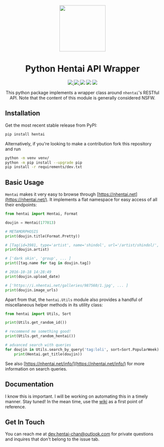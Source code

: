 <div align="center">
  <img height="150" style="margin-top:15px" src="https://raw.githubusercontent.com/hentai-chan/hentai/master/docs/hentai.svg">
</div>

<h1 align="center">Python Hentai API Wrapper</h1>

<p align="center">
    <a href="https://github.com/hentai-chan/hentai/actions?query=workflow%3ACI">
        <img src="https://github.com/hentai-chan/hentai/workflows/CI/badge.svg">
    </a>
    <a href="https://pypi.org/project/hentai/">
        <img src="https://github.com/hentai-chan/hentai/workflows/PyPI/badge.svg">
    </a>
    <img src="https://img.shields.io/pypi/v/hentai?color=blue&label=Release">
    <img src="https://img.shields.io/badge/Python-3.7%20%7C%203.8-blue">
    <a href="https://www.gnu.org/licenses/gpl-3.0.en.html">
        <img src="https://img.shields.io/badge/License-GPLv3-blue.svg">
    </a>
</p>

<p align="center">
This python package implements a wrapper class around <code>nhentai</code>'s
RESTful API. Note that the content of this module is generally considered NSFW.
</p>

## Installation

Get the most recent stable release from PyPI:

```bash
pip install hentai
```

Alternatively, if you're looking to make a contribution fork this repository and run

```bash
python -m venv venv/
python -m pip install --upgrade pip
pip install -r requirements/dev.txt
```

## Basic Usage

`Hentai` makes it very easy to browse through [https://nhentai.net](https://nhentai.net/).
It implements a flat namespace for easy access of all their endpoints:

```python
from hentai import Hentai, Format

doujin = Hentai(177013)

# METAMORPHOSIS
print(doujin.title(Format.Pretty))

# [Tag(id=3981, type='artist', name='shindol', url='/artist/shindol/', count=279)]
print(doujin.artist)

# ['dark skin', 'group', ... ]
print([tag.name for tag in doujin.tag])

# 2016-10-18 14:28:49
print(doujin.upload_date)

# ['https://i.nhentai.net/galleries/987560/1.jpg', ... ]
print(doujin.image_urls)
```

Apart from that, the `hentai.Utils` module also provides a handful of miscellaneous
helper methods in its utility class:

```python
from hentai import Utils, Sort

print(Utils.get_random_id())

# recommend me something good!
print(Utils.get_random_hentai())

# advanced search with queries
for doujin in Utils.search_by_query('tag:loli', sort=Sort.PopularWeek):
    print(Hentai.get_title(doujin))
```

See also [https://nhentai.net/info/](https://nhentai.net/info/) for more information
on search queries.

## Documentation

I know this is important. I will be working on automating this in a timely manner.
Stay tuned! In the mean time, use the [wiki](https://github.com/hentai-chan/hentai/wiki)
as a first point of reference.

## Get In Touch

You can reach me at [dev.hentai-chan@outlook.com](mailto:dev.hentai-chan@outlook.com)
for private questions and inquires that don't belong to the issue tab.
